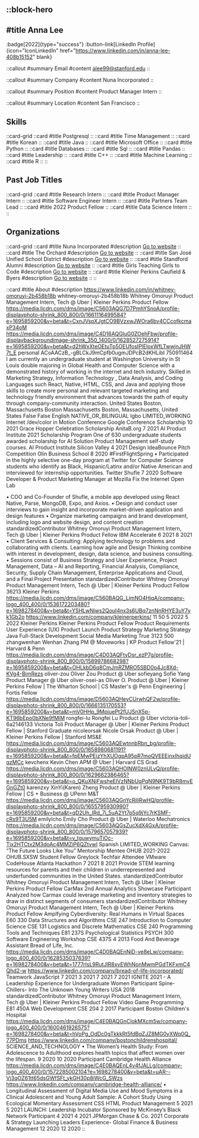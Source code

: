::block-hero
---
#title
Anna Lee
---

:badge[2022]{type="success"}
:button-link[LinkedIn Profile]{icon="IconLinkedIn" href="https://www.linkedin.com/in/anna-lee-408b15152" blank}

::callout
#summary
Email
#content
alee99@stanford.edu
::

::callout
#summary
Company
#content
Nuna Incorporated
::

::callout
#summary
Position
#content
Product Manager Intern
::

::callout
#summary
Location
#content
San Francisco
::

## Skills
::card-grid
::card
#title
Postgresql
::
::card
#title
Time Management
::
::card
#title
Korean
::
::card
#title
Java
::
::card
#title
Microsoft Office
::
::card
#title
Python
::
::card
#title
Databases
::
::card
#title
Sql
::
::card
#title
Pandas
::
::card
#title
Leadership
::
::card
#title
C++
::
::card
#title
Machine Learning
::
::card
#title
R
::
::

## Past Job Titles
::card-grid
::card
#title
Research Intern
::
::card
#title
Product Manager Intern
::
::card
#title
Software Engineer Intern
::
::card
#title
Partners Team Lead
::
::card
#title
2022 Product Fellow
::
::card
#title
Data Science Intern
::
::

## Organizations
::card-grid
::card
#title
Nuna Incorporated
#description
[Go to website](nuna.com)
::
::card
#title
The Orchard
#description
[Go to website](theorchard.com)
::
::card
#title
San José Unified School District
#description
[Go to website](sjusd.org)
::
::card
#title
Standford Alumni
#description
[Go to website](stanfordalumni.org)
::
::card
#title
Girls Teaching Girls to Code
#description
[Go to website](girlsteachinggirlstocode.org)
::
::card
#title
Kleiner Perkins Caufield & Byers
#description
[Go to website](kpcb.com)
::
::

::card
#title
About
#description
https://www.linkedin.com/in/whitney-omoruyi-2b458b18b whitney-omoruyi-2b458b18b Whitney Omoruyi Product Management Intern, Tech @ Uber | Kleiner Perkins Product Fellow https://media.licdn.com/dms/image/C5603AQG7D7PmhYSnoA/profile-displayphoto-shrink_800_800/0/1661116499584?e=1695859200&v=beta&t=CxnJVspXJgtCO9BVzxwJWOra6bv4CCcofkcmaxP34oM https://media.licdn.com/dms/image/C4D16AQGluG0ZOehFbw/profile-displaybackgroundimage-shrink_350_1400/0/1628527275914?e=1695859200&v=beta&t=d2hWxXteOEtuTp5OEUfosIPlEloxWfLTwwjnJHW7t_E personal ACoAACzB_-gBLCkJ9mCpfb0ugmJDPcB2dKHLibI 750911464 I am currently an undergraduate student at Washington University in St Louis double majoring in Global Health and Computer Science with a demonstrated history of working in the internet and tech industry. Skilled in Marketing Strategy, Information Technology , Data Analysis, and Coding Languages such React, Native, HTML, CSS, and Java and applying those skills to create more personal and relevant targeted marketing and technology friendly environment that advances towards the path of equity through company-community interaction. United States Boston, Massachusetts Boston Massachusetts Boston, Massachusetts, United States False False English NATIVE_OR_BILINGUAL Igbo LIMITED_WORKING Internet /dev/color in Motion Conference  Google Conference Scholarship  10 2021 Grace Hopper Celebration Scholarship AnitaB.org 7 2021 AI Product Institute 2021 Scholarship Program One of 630 undergraduate students awarded scholarship for AI Solution Product Management self-study courses. AI Product Institute Silicon Valley 4 2021 Design IdeaBounce Pitch Competition Olin Business School 8 2020 #FirstFlightSpring • Participated in the highly selective one-day program at Twitter for Computer Science students who identify as Black, Hispanic/Latinx and/or Native American and interviewed for internship opportunities. Twitter Shufle 7 2020 Software Developer & Product Marketing Manager at Mozilla Fix the Internet Open Lab

 • COO and Co-Founder of Shufle, a mobile app developed using React Native, Parse, MongoDB, Expo, and Axios. 
• Design and conduct user interviews to gain insight and incorporate market-driven application and design features 
• Organize marketing campaigns and brand development, including logo and website design, and content creation standardizedContributor Whitney Omoruyi Product Management Intern, Tech @ Uber | Kleiner Perkins Product Fellow IBM Accelerate 6 2021 8 2021 • Client Services & Consulting: Applying technology to problems and collaborating with clients. Learning how agile and Design Thinking combine with interest in development, design, data science, and business consulting. 
• Sessions consist of Business Strategy and User Experience, Project Management,  Data – AI and Reporting, Financial Analysis, Compliance, Security, Supply Chain Management, Enterprise Applications and Cloud, and a Final Project Presentation standardizedContributor Whitney Omoruyi Product Management Intern, Tech @ Uber | Kleiner Perkins Product Fellow 36213 Kleiner Perkins https://media.licdn.com/dms/image/C560BAQG_LjmNO4HjqA/company-logo_400_400/0/1536172203480?e=1698278400&v=beta&t=YSHLwNjws2QouI4nx3s6UBq7znNnRHYE3uY7yk1Gb2o https://www.linkedin.com/company/kleinerperkins/ 11 50 5 2022 5 2022 Kleiner Perkins Kleiner Perkins Product Fellow Product Requirements User Experience (UX) Product Launch Product Strategy Marketing Strategy Java Full-Stack Development Social Media Marketing True 3123 500 zhangwenhan Wenhan Zhang PM @ Moveworks | KP Product Fellow'21 | Harvard & Penn https://media.licdn.com/dms/image/C4D03AQFtyDsr_ezP7g/profile-displayphoto-shrink_800_800/0/1589978668298?e=1695859200&v=beta&t=OHLkbD6q8CmJmRZMRO5SBD0o4Jc8Xd-KVg4-BimRezs oliver-zou Oliver Zou Product @ Uber sofieyang Sofie Yang Product Manager @ Uber oliver-osei-as Oliver O. Product @ Uber | Kleiner Perkins Fellow | The Wharton School | CS Master's @ Penn Engineering | Fortis Fellow https://media.licdn.com/dms/image/D5603AQHevCUrwhQF2w/profile-displayphoto-shrink_800_800/0/1666135170553?e=1695859200&v=beta&t=mV0HHp_9MpjuePt2fUJSnX5p-KT96bEpo0bXNe9fMiM rongfei-lu Rongfei Lu Product @ Uber victoria-toli-6a2146133 Victoria Toli Product Manager @ Uber | Kleiner Perkins Product Fellow | Stanford Graduate nicoleorsak Nicole Orsak Product @ Uber | Kleiner Perkins Fellow | Stanford MS&E https://media.licdn.com/dms/image/C5603AQEwtnnbRbn_bg/profile-displayphoto-shrink_800_800/0/1658980681191?e=1695859200&v=beta&t=fpEMwPEizYhXUOgpA95pR7moQVEEEinxIhqidUqzMCc kevchenx Kevin Chen APM @ Uber | Harvard CS Grad https://media.licdn.com/dms/image/C5603AQHOlNW0znULvQ/profile-displayphoto-shrink_800_800/0/1629662386465?e=1695859200&v=beta&t=o_QKuXNjFwsheElVzNNbUqPqN9NK9T9bR8myEGnGZt0 karenzxy XinYi(Karen) Zheng Product @ Uber | Kleiner Perkins Fellow | CS + Business @ UPenn M&T https://media.licdn.com/dms/image/C5603AQGnYcRiliRwHQ/profile-displayphoto-shrink_800_800/0/1655795930990?e=1695859200&v=beta&t=qD2Uh_IRd_7i_5uA2Yt7p5q9jYc7rKSMF-cRs9T3U5M emilylcho Emily Cho Product @ Uber | Waterloo Mechatronics https://media.licdn.com/dms/image/C5603AQGsZucXdX4GxA/profile-displayphoto-shrink_800_800/0/1579657057939?e=1695859200&v=beta&t=v_tguwymuTiOc-Tix2HTCtx2M3doAc4MMZiP6QZtvwI Spanish LIMITED_WORKING Canvas: “The Future Looks Like You” Mentorship Mentee OHUB 2021-2022 OHUB.SXSW Student Fellow Greylock Techfair Attendee VMware CodeHouse Atlanta Hackathon 7 2021 8 2021 Provide STEM learning resources for parents and their children in underrepresented and underfunded communities in the United States. standardizedContributor Whitney Omoruyi Product Management Intern, Tech @ Uber | Kleiner Perkins Product Fellow CarMax 2nd Annual Analytics Showcase Participant Analyzed how Carmax could leverage marketing and inventory strategies to draw in distinct segments of consumers standardizedContributor Whitney Omoruyi Product Management Intern, Tech @ Uber | Kleiner Perkins Product Fellow Amplfying Cyberdiversity: Real Humans in Virtual Spaces E60 330 Data Structures and Algorithms CSE 247 Introduction to Computer Science CSE 131 Logistics and Discrete Mathematics CSE 240 Programming Tools and Techniques  E81 237S Psychological Statistics PSYCH 300 Software Engineering Workshop CSE 437S 4 2013 Food And Beverage Assistant Bread of Life, Inc. https://media.licdn.com/dms/image/C4D0BAQEnNiD-ve8eLw/company-logo_400_400/0/1628535037639?e=1698278400&v=beta&t=1777rIsL9RutJlR8xvEWhNonMwmPGdTKFxmC4Qhd2-w https://www.linkedin.com/company/bread-of-life-incorporated/ Teamwork JavaScript 7 2021 3 2021 7 2021 7 2021 IGNITE 2021 - A Leadership Experience for Undergraduate Women Participant Spine-Chillers- Into The Unknown Young Writers USA 2018 standardizedContributor Whitney Omoruyi Product Management Intern, Tech @ Uber | Kleiner Perkins Product Fellow Video Game Programming E81 450A Web Development  CSE 204 2 2017 Participant Boston Children's Hospital https://media.licdn.com/dms/image/C4E0BAQGnClokMXcm5w/company-logo_400_400/0/1600461926575?e=1698278400&v=beta&t=hVoPg_OdDc0gTkkkRt5fdBqZJZ8MG0yXWq0Q_77PDms https://www.linkedin.com/company/bostonchildrenshospital/ SCIENCE_AND_TECHNOLOGY • The Women’s Health Study: From Adolescence to Adulthood explores health topics that affect women over the lifespan. 9 2020 10 2020 Participant  Cambridge Health Alliance https://media.licdn.com/dms/image/C4E0BAQEnL4v4fJALLg/company-logo_400_400/0/1572285002104?e=1698278400&v=beta&t=uAR--Vj3qOZ61tt65dsGWfSFt_ykGH30p8iWcG_SWzs https://www.linkedin.com/company/cambridge-health-alliance/ • Longitudinal Assessment of Digital Media Use and Mood Symptoms in a Clinical Adolescent and Young Adult Sample: A Cohort Study Using Ecological Momentary Assessment CSS HTML Product Management 5 2021 5 2021 LAUNCH: Leadership Incubator Sponsored by McKinsey’s Black Network Participant 4 2021 4 2021 JPMorgan Chase & Co. 2021 Corporate & Strategy Launching Leaders Experience- Global Finance & Business Management 12 2020 12 2020
::
